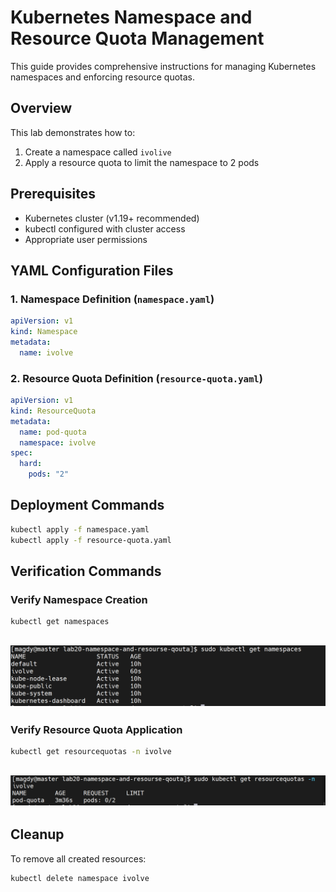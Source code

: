 # Kubernetes Namespace and Resource Quota Management

This guide provides comprehensive instructions for managing Kubernetes namespaces and enforcing resource quotas.

## Overview
This lab demonstrates how to:
1. Create a namespace called `ivolive`
2. Apply a resource quota to limit the namespace to 2 pods

## Prerequisites
- Kubernetes cluster (v1.19+ recommended)
- kubectl configured with cluster access
- Appropriate user permissions

## YAML Configuration Files

### 1. Namespace Definition (`namespace.yaml`)
```yaml
apiVersion: v1
kind: Namespace
metadata:
  name: ivolve
```

### 2. Resource Quota Definition (`resource-quota.yaml`)
```yml
apiVersion: v1
kind: ResourceQuota
metadata:
  name: pod-quota
  namespace: ivolve
spec:
  hard:
    pods: "2"
```

## Deployment Commands

```bash
kubectl apply -f namespace.yaml
kubectl apply -f resource-quota.yaml
```

## Verification Commands

### Verify Namespace Creation
```bash
kubectl get namespaces
```
![image](https://github.com/Mohamedmagdy220/iVolve-OTJ-/blob/main/k8s/lab20-namespace-and-resourse-qouta/get%20namespaces.png)
---

### Verify Resource Quota Application
```bash
kubectl get resourcequotas -n ivolve
```

![image](https://github.com/Mohamedmagdy220/iVolve-OTJ-/blob/main/k8s/lab20-namespace-and-resourse-qouta/get%20reasourse%20qoutas.png)
---

## Cleanup

To remove all created resources:

```bash
kubectl delete namespace ivolve
```





